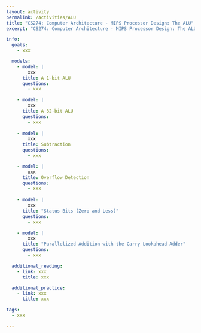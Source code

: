 ```yaml
---
layout: activity
permalink: /Activities/ALU
title: "CS274: Computer Architecture - MIPS Processor Design: The ALU"
excerpt: "CS274: Computer Architecture - MIPS Processor Design: The ALU"

info:
  goals:
    - xxx

  models:
    - model: |
        xxx
      title: A 1-bit ALU
      questions:
        - xxx

    - model: |
        xxx
      title: A 32-bit ALU
      questions:
        - xxx
        
    - model: |
        xxx
      title: Subtraction
      questions:
        - xxx     

    - model: |
        xxx
      title: Overflow Detection
      questions:
        - xxx          
        
    - model: |
        xxx
      title: "Status Bits (Zero and Less)"
      questions:
        - xxx   

    - model: |
        xxx
      title: "Parallelized Addition with the Carry Lookahead Adder"
      questions:
        - xxx          

  additional_reading:
    - link: xxx
      title: xxx

  additional_practice:
    - link: xxx
      title: xxx

tags:
  - xxx

---
```


